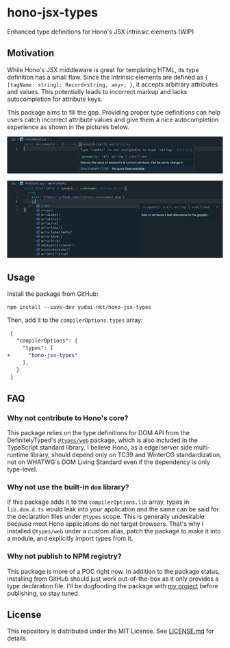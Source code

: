 # hono-jsx-types

Enhanced type definitions for Hono's JSX intrinsic elements (WIP)

## Motivation

While Hono's JSX middleware is great for templating HTML, its type definition has a small flaw.
Since the intrinsic elements are defined as `{ [tagName: string]: Record<string, any>; }`, it accepts arbitrary attributes and values.
This potentially leads to incorrect markup and lacks autocompletion for attribute keys.

This package aims to fill the gap. Providing proper type definitions can help users catch incorrect attribute values and give them a nice autocompletion experience as shown in the pictures below.

<!-- picture here -->
![compile error says 0x1d cannot be passed to id attribute of a <p> element](./img/compile-error.png)

![alt attribute and others are suggested in autocompletion in a <img> element](./img/autocompletion.png)

## Usage

Install the package from GitHub:

```console
npm install --save-dev yudai-nkt/hono-jsx-types
```

Then, add it to the `compilerOptions.types` array:

```diff
 {
   "compilerOptions": {
     "types": [
+      "hono-jsx-types"
     ],
   }
 }
```

## FAQ
### Why not contribute to Hono's core?

This package relies on the type definitions for DOM API from the DefinitelyTyped's [`@types/web`](https://www.npmjs.com/package/@types/web) package, which is also included in the TypeScript standard library.
I believe Hono, as a edge/server side multi-runtime library, should depend only on TC39 and WinterCG standardization, not on WHATWG's DOM Living Standard even if the dependency is only type-level.

### Why not use the built-in `dom` library?

If this package adds it to the `compilerOptions.lib` array, types in `lib.dom.d.ts` would leak into your application and the same can be said for the declaration files under `@types` scope.
This is generally undesirable because most Hono applications do not target browsers.
That's why I installed `@types/web` under a custom alias, patch the package to make it into a module, and explicitly import types from it.

### Why not publish to NPM registry?

This package is more of a POC right now.
In addition to the package status, installing from GitHub should just work out-of-the-box as it only provides a type declaration file.
I'll be dogfooding the package with [my project](https://github.com/yudai-nkt/awesome-hono) before publishing, so stay tuned.

## License

This repository is distributed under the MIT License.
See [LICENSE.md](./LICENSE.md) for details.
